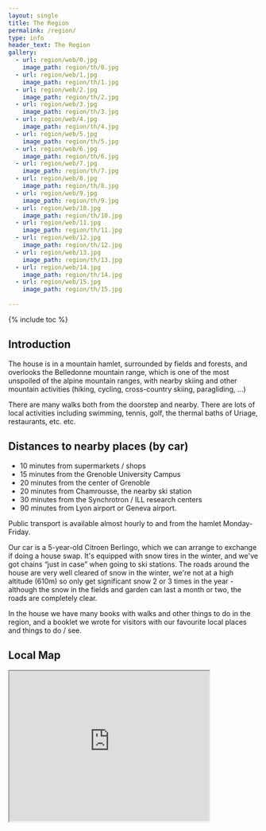 ```yaml
---
layout: single
title: The Region
permalink: /region/
type: info
header_text: The Region
gallery:
  - url: region/web/0.jpg
    image_path: region/th/0.jpg
  - url: region/web/1.jpg
    image_path: region/th/1.jpg
  - url: region/web/2.jpg
    image_path: region/th/2.jpg
  - url: region/web/3.jpg
    image_path: region/th/3.jpg
  - url: region/web/4.jpg
    image_path: region/th/4.jpg
  - url: region/web/5.jpg
    image_path: region/th/5.jpg
  - url: region/web/6.jpg
    image_path: region/th/6.jpg
  - url: region/web/7.jpg
    image_path: region/th/7.jpg
  - url: region/web/8.jpg
    image_path: region/th/8.jpg
  - url: region/web/9.jpg
    image_path: region/th/9.jpg
  - url: region/web/10.jpg
    image_path: region/th/10.jpg
  - url: region/web/11.jpg
    image_path: region/th/11.jpg
  - url: region/web/12.jpg
    image_path: region/th/12.jpg
  - url: region/web/13.jpg
    image_path: region/th/13.jpg
  - url: region/web/14.jpg
    image_path: region/th/14.jpg
  - url: region/web/15.jpg
    image_path: region/th/15.jpg
  
---
```


{% include toc %}

## Introduction

The house is in a mountain hamlet, surrounded by fields and forests,
and overlooks the Belledonne mountain range, which is one of the most
unspoiled of the alpine mountain ranges, with nearby skiing and other
mountain activities (hiking, cycling, cross-country skiing,
paragliding, ...)

There are many walks both from the doorstep and nearby. There are lots
of local activities including swimming, tennis, golf, the thermal
baths of Uriage, restaurants, etc. etc.

## Distances to nearby places (by car)

* 10 minutes from supermarkets / shops
* 15 minutes from the Grenoble University Campus
* 20 minutes from the center of Grenoble
* 20 minutes  from Chamrousse, the nearby ski station
* 30 minutes from the Synchrotron / ILL research centers
* 90 minutes from Lyon airport or Geneva airport.

Public transport is available almost hourly to and from
the hamlet Monday-Friday.

Our car is a 5-year-old Citroen Berlingo, which we can arrange to
exchange if doing a house swap. It's equipped with snow tires in the
winter, and we've got chains “just in case” when going to ski
stations. The roads around the house are very well cleared of snow in
the winter, we're not at a high altitude (610m) so only get significant snow
2 or 3 times in the year - although the snow in the fields and garden
can last a month or two, the roads are completely clear.

In the house we have many books with walks and other things to
do in the region, and a booklet we wrote for visitors with our
favourite local places and things to do / see. 

<!--

## Gallery

{% include base_path %}

{% include gallery %}

-->

## Local Map

<div style='position: relative; width: 80%; height: 0px; padding-bottom: 120%;'>
<iframe style='position: absolute; left: 0px; top: 0px; width: 100%; height: 50%'
src="https://www.google.com/maps/d/u/0/embed?mid=1ZZIJMKaIUID-UTQIY4YKOPQcZ8A">
</iframe>
</div>
